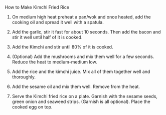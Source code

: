 How to Make Kimchi Fried Rice


1. On medium high heat preheat a pan/wok and once heated, add the cooking oil and spread it well with a spatula.
2. Add the garlic, stir it fast for about 10 seconds. Then add the bacon and stir it well until half of it is cooked.

3. Add the Kimchi and stir until 80% of it is cooked.
4. (Optional) Add the mushrooms and mix them well for a few seconds. Reduce the heat to medium-medium low.

5. Add the rice and the kimchi juice. Mix all of them together well and thoroughly.
6. Add the sesame oil and mix them well. Remove from the heat.

7. Serve the Kimchi fried rice on a plate. Garnish with the sesame seeds, green onion and seaweed strips. (Garnish is all optional). Place the cooked egg on top.